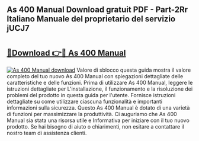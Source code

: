 ## As 400 Manual Download gratuit PDF - Part-2Rr Italiano Manuale del proprietario del servizio jUCJ7

# <h2><a href="http://dfgav4f.blite.top/?on=As+400+Manual">🔗Download 👉🔴 As 400 Manual</a></h2>

[![As 400 Manual download](https://i.imgur.com/lujVjoI.png)](http://dfgav4f.blite.top/?on=As+400+Manual)
Valore di sblocco questa guida mostra il valore completo del tuo nuovo As 400 Manual con spiegazioni dettagliate delle caratteristiche e delle funzioni. Prima di utilizzare As 400 Manual, leggere le istruzioni dettagliate per L'installazione, il funzionamento e la risoluzione dei problemi del prodotto in questa guida per l'utente. Fornisce istruzioni dettagliate su come utilizzare ciascuna funzionalità e importanti informazioni sulla sicurezza. Questo As 400 Manual è dotato di una varietà di funzioni per massimizzare la produttività. Ci auguriamo che As 400 Manual sia stata una risorsa utile e Informativa per iniziare con il tuo nuovo prodotto. Se hai bisogno di aiuto o chiarimenti, non esitare a contattare il nostro team di assistenza clienti.

